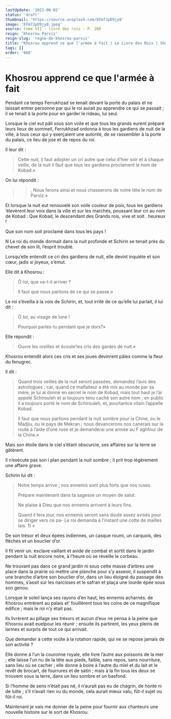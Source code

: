 ```yaml
---
lastUpdate: '2021-06-02'
status: 'draft'
thumbnail: 'https://source.unsplash.com/EFm7JpD9jy8'
image: 'EFm7JpD9jy8.jpeg'
source: tome VII - livre des rois - P. 280
reign: 'Khosrou Parviz'
reign-slug: 'regne-de-khosrou-parviz'
title: "Khosrou apprend ce que l'armée à fait | Le Livre des Rois | Shâhnâmeh"
tags: []
order: '068'
---
```


# Khosrou apprend ce que l'armée à fait

Pendant ce temps Ferrukhzad se tenait devant la porte du palais et ne laissait entrer personne par qui le roi aurait pu apprendre ce qui se passait ; il se tenait à la porte pour en garder le rideau, lui seul.

Lorsque le ciel eut pâli sous son voile et que tous les grands eurent préparé leurs lieux de sommeil, Ferrukhzad ordonna à tous les gardiens de nuit de la ville, à tous ceux qui y exerçaient une autorité, de se rassembler à la porte du palais, ce lieu de joie et de repos du roi.

Il leur dit :

> Cette nuit, il faut adopter un cri autre que celui d’hier soir et à chaque veille, de la nuit il faut que tous les gardiens proclament le nom de Kobad.»

On lui répondit :

> >, Nous ferons ainsi et nous chasserons de notre tête le nom de Parviz.»

Et lorsque la nuit eut renouvelé son voile couleur de poix, tous les gardiens
’élevèrent leur voix dans la ville et sur les marchés, poussant leur cri au nom de Kobad : Que Kobad, le descendant des Grands rois, vive et soit . heureux !

Que son nom soit proclamé dans tous les pays !

N Le roi du monde dormait dans la nuit profonde et Schirin se tenait près du chevet de son lit, l’esprit troublé.

Lorsqu’elle entendit ce cri des gardiens de nuit, elle devint inquiète et son cœur, jadis si joyeux, s’émut.

Elle dit à Khosrou :

> Ô roi, que va-t-il arriver ?
>
> Il faut que nous parlions de ce qui se passe.»

Le roi s’éveilla à la voix de Schirin, et, tout irrité de ce qu’elle lui parlait, il lui dit :

> Ô toi, au visage de lune !
>
> Pourquoi parles-tu pendant que je dors?»

Elle répondit :

> Ouvre les oreilles et écoute’les cris des gardes de nuit.»

Khosrou entendit alors ces cris et ses joues devinrent pâles comme la fleur du fenugrec.

Il dit :

> Quand trois veilles de la nuit seront passées, demandez l’avis des astrologues ; car, quand ce malfaiteur a été mis au monde par sa mère, je lui ai donné en secret le nom de Kobad, mais tout haut je l’ai appelé Schirouïeh et ai toujours tenu caché son autre nom ; en public il a toujours porté le nom de Schirouïeh, et, pourtantce vilain l’appelle Kobad.
>
> Il faut que nous partions pendant la nuit sombre pour la Chine, ou le Madjiu, ou le pays de Mekran ; nous devancerons nos canerais sur la route à l’aide d’une ruse et je demanderai une armée au F aghfour de la Chine.»

Mais son étoile dans le ciel s’étant obscurcie, ses affaires sur la terre se gâtèrent.

Il n’exécute pas son i plan pendant la nuit sombre ; il prit trop légèrement une affaire grave.

Schirin lui dit :

> Notre temps arrive ; nos ennemis sont plus forts que nos ruses.
>
> Prépare maintenant dans ta sagesse un moyen de salut.
>
> Ne plaise à Dieu que nos ennemis arrivent à leurs fins.
>
> Quand il fera jour, nos ennemis seront sans doute assez avisés pour se diriger vers ce pa-
Le roi demanda à l’instant une cotte de mailles lais. 1) »

De son trésor et deux épées indiennes, un casque roumi, un carquois, des flèches et un bouclier d’or.

Il fit venir un. esclave vaillant et avide de combat et sortit dans le jardin pendant la nuit encore noire, à l’heure où se réveille le corbeau.

Ne trouvant pas dans ce grand jardin ni sous cette masse d’arbres une place dans la prairie où mettre une planche pour s’y asseoir, il suspendit à une branche d’arbre son bouclier d’or, dans un lieu éloigné du passage des hommes, s’assit sur les narcisses et le safran et plaça une lourde épée sous son genou.

Lorsque le soleil lança ses rayons d’en haut, les ennemis acharnés. de Khosrou entrèrent au palais et’ fouillèrent tous les coins de ce magnifique édifice ; mais le roi n’y était pas.

Ils livrèrent au pillage ses trésors et aucun d’eux ne pensa à la peine que Khosrou avait euelpour les réunir ; ensuite ils partirent, les yeux pleins de larmes et surpris de tout ce qui arrivait.

Que demander à cette voûte à la rotation rapide, qui ne se repose jamais de son activité ?

Elle donne à l’un la couronne royale, elle livre l’autre aux poissons de la mer ; elle laisse l’un nu de la tête aux pieds, faible, sans repos, sans nourriture, sans lieu où se cacher ; elle donne à boire à l’autre du miel et du lait et le revêt de brocart, de fourrures et de satin ; mais à la fin tous les deux se trouvent sous la terre, dans un lieu sombre et un basfond.

Si l’homme de sens n’était pas né, il n’aurait pas eu de chagrin, de honte ni de lutte ; s’il n’avait rien vu du monde, cela aurait mieux valu, fût-il sujet ou fût-il roi.

Maintenant je vais me donner de la peine pour fournir aux chanteurs une nouvelle histoire sur le sort de Khosrou.
